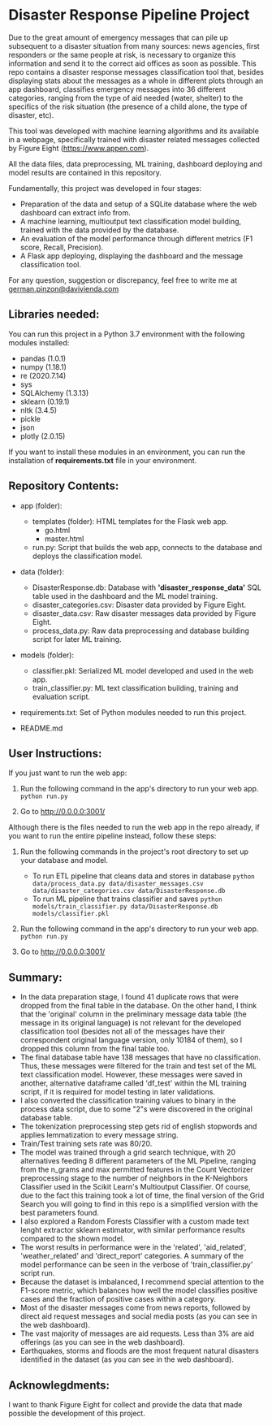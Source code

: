 # Disaster Response Pipeline Project

Due to the great amount of emergency messages that can pile up subsequent to a disaster situation from many sources: news agencies, first responders or the same people at risk, is necessary to organize this information and send it to the correct aid offices as soon as possible. This repo contains a disaster response messages classification tool that, besides displaying stats about the messages as a whole in different plots through an app dashboard, classifies emergency messages into 36 different categories, ranging from the type of aid needed (water, shelter) to the specifics of the risk situation (the presence of a child alone, the type of disaster, etc).

This tool was developed with machine learning algorithms and its available in a webpage, specifically trained with disaster related messages collected by Figure Eight (https://www.appen.com).

All the data files, data preprocessing, ML training, dashboard deploying and model results are contained in this repository.

Fundamentally, this project was developed in four stages:
- Preparation of the data and setup of a SQLite database where the web dashboard can extract info from.  
- A machine learning, multioutput text classification model building, trained with the data provided by the database.
- An evaluation of the model performance through different metrics (F1 score, Recall, Precision). 
- A Flask app deploying, displaying the dashboard and the message classification tool.

For any question, suggestion or discrepancy, feel free to write me at german.pinzon@davivienda.com


## Libraries needed:

You can run this project in a Python 3.7 environment with the following modules installed:

- pandas (1.0.1)
- numpy (1.18.1)
- re (2020.7.14)
- sys
- SQLAlchemy (1.3.13) 
- sklearn (0.19.1)
- nltk (3.4.5)
- pickle
- json
- plotly (2.0.15)

If you want to install these modules in an environment, you can run the installation of **requirements.txt** file in your environment.

## Repository Contents:

- app (folder):
    - templates (folder): HTML templates for the Flask web app.
        - go.html
        - master.html
    - run.py: Script that builds the web app, connects to the database and deploys the classification model. 
        
- data (folder):
    - DisasterResponse.db: Database with **'disaster_response_data'** SQL table used in the dashboard and the ML model training.
    - disaster_categories.csv: Disaster data provided by Figure Eight.
    - disaster_data.csv: Raw disaster messages data provided by Figure Eight.
    - process_data.py: Raw data preprocessing and database building script for later ML training.
    
- models (folder):
    - classifier.pkl: Serialized ML model developed and used in the web app. 
    - train_classifier.py: ML text classification building, training and evaluation script.

- requirements.txt: Set of Python modules needed to run this project.
- README.md


## User Instructions: 

If you just want to run the web app:

1. Run the following command in the app's directory to run your web app.
    `python run.py`

2. Go to http://0.0.0.0:3001/


Although there is the files needed to run the web app in the repo already, if you want to run the entire pipeline instead, follow these steps:

1. Run the following commands in the project's root directory to set up your database and model.

    - To run ETL pipeline that cleans data and stores in database
        `python data/process_data.py data/disaster_messages.csv data/disaster_categories.csv data/DisasterResponse.db`
    - To run ML pipeline that trains classifier and saves
        `python models/train_classifier.py data/DisasterResponse.db models/classifier.pkl`

2. Run the following command in the app's directory to run your web app.
    `python run.py`

3. Go to http://0.0.0.0:3001/


## Summary:

- In the data preparation stage, I found 41 duplicate rows that were dropped from the final table in the database. On the other hand, I think that the 'original' column in the preliminary message data table (the message in its original language) is not relevant for the developed classification tool (besides not all of the messages have their correspondent original language version, only 10184 of them), so I dropped this column from the final table too. 
- The final database table have 138 messages that have no classification. Thus, these messages were filtered for the train and test set of the ML text classification model. However, these messages were saved in another, alternative dataframe called 'df_test' within the ML training script, if it is required for model testing in later validations.
- I also converted the classification training values to binary in the process data script, due to some "2"s were discovered in the original database table.
- The tokenization preprocessing step gets rid of english stopwords and applies lemmatization to every message string.
- Train/Test training sets rate was 80/20.
- The model was trained through a grid search technique, with 20 alternatives feeding 8 different parameters of the ML Pipeline, ranging from the n_grams and max permitted features in the Count Vectorizer preprocessing stage to the number of neighbors in the K-Neighbors Classifier used in the Scikit Learn's Multioutput Classifier. Of course, due to the fact this training took a lot of time, the final version of the Grid Search you will going to find in this repo is a simplified version with the best parameters found.
- I also explored a Random Forests Classifier with a custom made text lenght extractor sklearn estimator, with similar performance results compared to the shown model.
- The worst results in performance were in the 'related', 'aid_related', 'weather_related' and 'direct_report' categories. A summary of the model performance can be seen in the verbose of 'train_classifier.py' script run.
- Because the dataset is imbalanced, I recommend special attention to the F1-score metric, which balances how well the model classifies positive cases and the fraction of positive cases within a category.
- Most of the disaster messages come from news reports, followed by direct aid request messages and social media posts (as you can see in the web dashboard).
- The vast majority of messages are aid requests. Less than 3% are aid offerings (as you can see in the web dashboard).
- Earthquakes, storms and floods are the most frequent natural disasters identified in the dataset (as you can see in the web dashboard).


## Acknowlegdments:

I want to thank Figure Eight for collect and provide the data that made possible the development of this project.